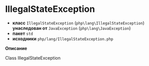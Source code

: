 # IllegalStateException

- **класс** `IllegalStateException` (`php\lang\IllegalStateException`) **унаследован от** `JavaException` (`php\lang\JavaException`)
- **пакет** `std`
- **исходники** `php/lang/IllegalStateException.php`

**Описание**

Class IllegalStateException